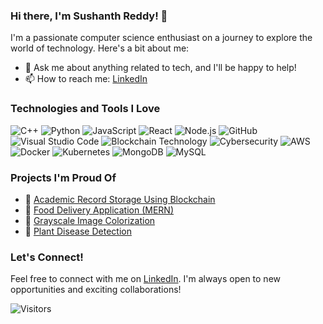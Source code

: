 ### Hi there, I'm Sushanth Reddy! 👋

I'm a passionate computer science enthusiast on a journey to explore the world of technology. Here's a bit about me:


- 💬 Ask me about anything related to tech, and I'll be happy to help!
- 📫 How to reach me: [LinkedIn](https://www.linkedin.com/in/sushanth-reddy-86b139239/)

### Technologies and Tools I Love

![C++](https://img.shields.io/badge/-C%2B%2B-00599C?style=flat-square&logo=c%2B%2B&logoColor=white)
![Python](https://img.shields.io/badge/-Python-3776AB?style=flat-square&logo=python&logoColor=white)
![JavaScript](https://img.shields.io/badge/-JavaScript-F7DF1E?style=flat-square&logo=javascript&logoColor=black)
![React](https://img.shields.io/badge/-React-61DAFB?style=flat-square&logo=react&logoColor=black)
![Node.js](https://img.shields.io/badge/-Node.js-339933?style=flat-square&logo=node.js&logoColor=white)
![GitHub](https://img.shields.io/badge/-GitHub-181717?style=flat-square&logo=github)
![Visual Studio Code](https://img.shields.io/badge/-VS%20Code-007ACC?style=flat-square&logo=visual-studio-code&logoColor=white)
![Blockchain Technology](https://img.shields.io/badge/-Blockchain%20Technology-121D33?style=flat-square&logo=blockchain-dot-com&logoColor=white)
![Cybersecurity](https://img.shields.io/badge/-Cybersecurity-FF5722?style=flat-square&logo=crowdstrike&logoColor=white)
![AWS](https://img.shields.io/badge/-AWS-232F3E?style=flat-square&logo=amazon-aws&logoColor=white)
![Docker](https://img.shields.io/badge/-Docker-2496ED?style=flat-square&logo=docker&logoColor=white)
![Kubernetes](https://img.shields.io/badge/-Kubernetes-326CE5?style=flat-square&logo=kubernetes&logoColor=white)
![MongoDB](https://img.shields.io/badge/-MongoDB-47A248?style=flat-square&logo=mongodb&logoColor=white)
![MySQL](https://img.shields.io/badge/-MySQL-4479A1?style=flat-square&logo=mysql&logoColor=white)

### Projects I'm Proud Of

- 🚀 [Academic Record Storage Using Blockchain](https://github.com/sushanthreddy009/Academic-Record-Storage)
- 🍔 [Food Delivery Application (MERN)](https://github.com/sushanthreddy009/Food_Delivery_Application)
- 🌈 [Grayscale Image Colorization](https://github.com/sushanthreddy009/Grayscale_Image_Colorization)
- 🌿 [Plant Disease Detection](https://github.com/sushanthreddy009/plant-disease-detection)

### Let's Connect!

Feel free to connect with me on [LinkedIn](https://www.linkedin.com/in/sushanth-reddy-86b139239/). I'm always open to new opportunities and exciting collaborations!

![Visitors](https://visitor-badge.glitch.me/badge?page_id=sushanthreddy009/sushanthreddy009)

